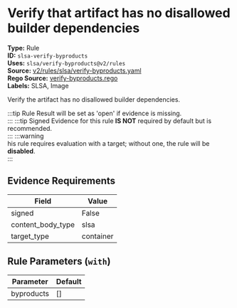 # Verify that artifact has no disallowed builder dependencies  
**Type:** Rule  
**ID:** `slsa-verify-byproducts`  
**Uses:** `slsa/verify-byproducts@v2/rules`  
**Source:** [v2/rules/slsa/verify-byproducts.yaml](https://github.com/scribe-public/sample-policies/v2/rules/slsa/verify-byproducts.yaml)  
**Rego Source:** [verify-byproducts.rego](https://github.com/scribe-public/sample-policies/v2/rules/slsa/verify-byproducts.rego)  
**Labels:** SLSA, Image  

Verify the artifact has no disallowed builder dependencies.

:::tip 
Rule Result will be set as 'open' if evidence is missing.  
::: 
:::tip 
Signed Evidence for this rule **IS NOT** required by default but is recommended.  
::: 
:::warning  
his rule requires evaluation with a target; without one, the rule will be **disabled**.  
::: 

## Evidence Requirements  
| Field | Value |
|-------|-------|
| signed | False |
| content_body_type | slsa |
| target_type | container |

## Rule Parameters (`with`)  
| Parameter | Default |
|-----------|---------|
| byproducts | [] |
